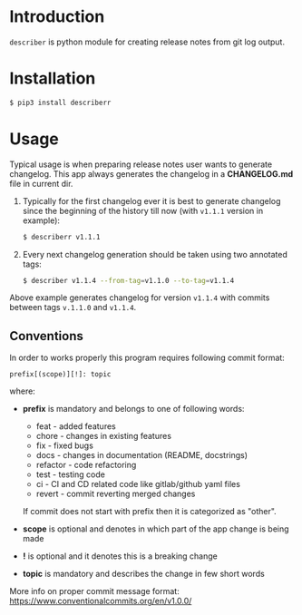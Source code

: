# Introduction
`describer` is python module for creating release notes from git log output.

# Installation
```bash
$ pip3 install describerr
```

# Usage
Typical usage is when preparing release notes user wants to generate changelog. This app
always generates the changelog in a **CHANGELOG.md** file in current dir. 
1. Typically for the first changelog ever it is best to generate changelog 
   since the beginning of the history till now (with `v1.1.1` version in example):
    ```bash
    $ describerr v1.1.1
    ```
2. Every next changelog generation should be taken using two annotated tags:
    ```bash
    $ describer v1.1.4 --from-tag=v1.1.0 --to-tag=v1.1.4
    ```
Above example generates changelog for version `v1.1.4` with commits 
between tags `v.1.1.0` and `v1.1.4`. 
## Conventions
In order to works properly this program requires following commit format:
```
prefix[(scope)][!]: topic
```
where:
* **prefix** is mandatory and belongs to one of following words:
  * feat - added features
  * chore - changes in existing features
  * fix - fixed bugs
  * docs - changes in documentation (README, docstrings)
  * refactor - code refactoring
  * test - testing code
  * ci - CI and CD related code like gitlab/github yaml files
  * revert - commit reverting merged changes

  If commit does not start with prefix then it is categorized as "other".
  
* **scope** is optional and denotes in which part of the app change is being made
* **!** is optional and it denotes this is a breaking change
* **topic** is mandatory and describes the change in few short words

More info on proper commit message format: https://www.conventionalcommits.org/en/v1.0.0/